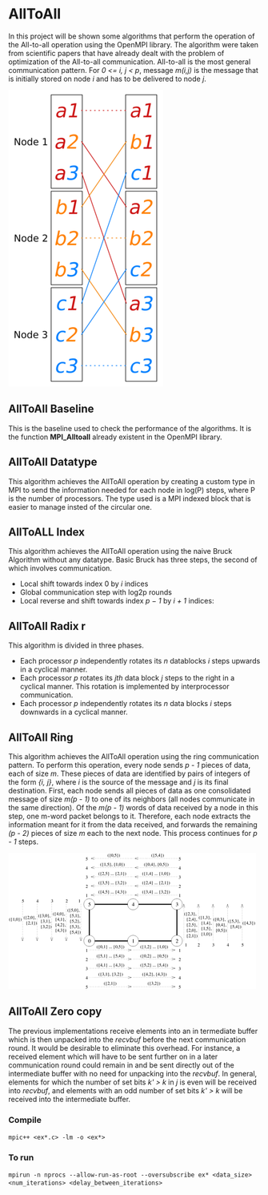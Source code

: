 # AllToAll

In this project will be shown some algorithms that perform the operation of the All-to-all operation using the OpenMPI library. The algorithm were taken from scientific papers that have already dealt with the problem of optimization of the All-to-all communication. All-to-all is the most general communication pattern. For *0 <= i, j < p*, message *m(i,j)* is the message that is initially stored on node *i* and has to be delivered to node *j*.

![All to All](img/All-to-All.png)

## AllToAll Baseline

This is the baseline used to check the performance of the algorithms. It is the function **MPI_Alltoall** already existent in the OpenMPI library.

## AllToAll Datatype

This algorithm achieves the AllToAll operation by creating a custom type in MPI to send the information needed for each node in log(P) steps, where P is the number of processors. The type used is a MPI indexed block that is easier to manage insted of the circular one.

## AllToALL Index

This algorithm achieves the AllToAll operation using the naive Bruck Algorithm without any datatype. Basic Bruck has three steps, the second of which involves
communication.
- Local shift towards index 0 by *i* indices
- Global communication step with log2p rounds
- Local reverse and shift towards index *p − 1* by *i + 1* indices:

## AllToAll Radix r

This algorithm is divided in three phases.
- Each processor *p* independently rotates its *n* datablocks *i* steps upwards in a cyclical manner.
- Each processor *p* rotates its *jth* data block *j* steps to the right in a cyclical manner. This rotation is implemented by interprocessor communication.
- Each processor *p* independently rotates its *n* data blocks *i* steps downwards in a cyclical manner.

## AllToAll Ring

This algorithm achieves the AllToAll operation using the ring communication pattern.
To perform this operation, every node sends *p - 1* pieces of data, each of size *m*. These pieces of data are identified by pairs of integers of the form *{i, j}*, where *i* is the source of the message and *j* is its final destination. First, each node sends all pieces of data as one consolidated message of size *m(p - 1)* to one of its neighbors (all nodes communicate in the same direction). Of the *m(p - 1)* words of data received by a node in this step, one m-word packet belongs to it. Therefore, each node extracts the information meant for it from the data received, and forwards the remaining *(p - 2)* pieces of size *m* each to the next node. This process continues for *p - 1* steps.

![Ring](img/ring.png)

## AllToAll Zero copy

The previous implementations receive elements into an in termediate buffer which is then unpacked into the *recvbuf* before the next communication round. It would be desirable to eliminate this overhead. For instance, a received element which will have to be sent further on in a later communication round could remain in and be sent directly out of the intermediate buffer with no need for unpacking into the *recvbuf*. In general, elements for which the number of set bits *k' > k* in *j* is even will be received into *recvbuf*, and elements with an odd number of set bits *k' > k* will be received into the intermediate buffer.

### Compile

```
mpic++ <ex*.c> -lm -o <ex*>
```

### To run

```
mpirun -n nprocs --allow-run-as-root --oversubscribe ex* <data_size> <num_iterations> <delay_between_iterations>
```
